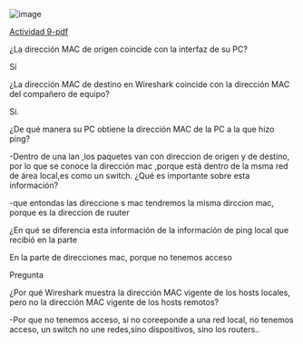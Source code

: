 ![image](https://github.com/Fx2048/COMU_REDES/assets/131219987/292cedf2-d1e8-470b-a432-fd1e19c1b47f)

[Actividad 9-pdf](https://github.com/Fx2048/COMU_REDES/blob/main/TAREAS/ACTIVIDADES_PDF/Actividad9-C8280%20(1).pdf)

¿La dirección MAC de origen coincide con la interfaz de su PC? 

Sí 

¿La dirección MAC de destino en Wireshark coincide con la dirección MAC del compañero de equipo? 

Sí. 

¿De qué manera su PC obtiene la dirección MAC de la PC a la que hizo ping? 

-Dentro de una lan ,los paquetes van con direccion de origen y de destino, por lo que se conoce la dirección mac ,porque está dentro de la msma red de área local,es como un switch. 
¿Qué es importante sobre esta información? 

-que entondas las direccione s mac tendremos la misma dirccion mac, porque es la direccion de ruuter 

¿En qué se diferencia esta información de la información de ping local que recibió en la parte 

En la parte de direcciones mac, porque no tenemos acceso 

Pregunta 

¿Por qué Wireshark muestra la dirección MAC vigente de los hosts locales, pero no la dirección MAC vigente de los hosts remotos? 

-Por que no tenemos acceso, si no coreeponde a una red local, no tenemos acceso, un switch no une redes,sino dispositivos, sino los routers.. 
